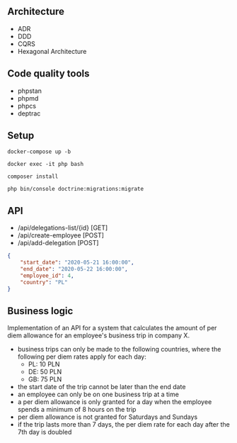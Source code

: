 ## Architecture

* ADR
* DDD
* CQRS
* Hexagonal Architecture

## Code quality tools
* phpstan
* phpmd
* phpcs
* deptrac

## Setup
`docker-compose up -b`

`docker exec -it php bash`

`composer install`

`php bin/console doctrine:migrations:migrate`

## API

* /api/delegations-list/{id} [GET]
* /api/create-employee [POST]
* /api/add-delegation [POST]
```json
{
    "start_date": "2020-05-21 16:00:00",
    "end_date": "2020-05-22 16:00:00",
    "employee_id": 4,
    "country": "PL"
}
```

## Business logic
Implementation of an API for a system that calculates the amount of per diem allowance for an employee's business trip in company X.
* business trips can only be made to the following countries, where the following per diem rates apply for each day:
    * PL: 10 PLN
    * DE: 50 PLN
    * GB: 75 PLN
* the start date of the trip cannot be later than the end date
* an employee can only be on one business trip at a time
* a per diem allowance is only granted for a day when the employee spends a minimum of 8 hours on the trip
* per diem allowance is not granted for Saturdays and Sundays
* if the trip lasts more than 7 days, the per diem rate for each day after the 7th day is doubled
